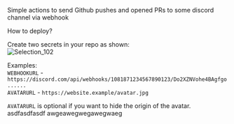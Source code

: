 Simple actions to send Github pushes and opened PRs to some discord channel via webhook

How to deploy?

Create two secrets in your repo as shown:  
![Selection_102](https://github.com/user-attachments/assets/9848aad0-0a42-4588-a14b-35b244368c90)

Examples:  
`WEBHOOKURL` - `https://discord.com/api/webhooks/1081871234567890123/Do2XZNVohe4BAgfgo......`  
`AVATARURL` - `https://website.example/avatar.jpg`  

`AVATARURL` is optional if you want to hide the origin of the avatar.
asdfasdfasdf
awgeawegwegawegwaeg
